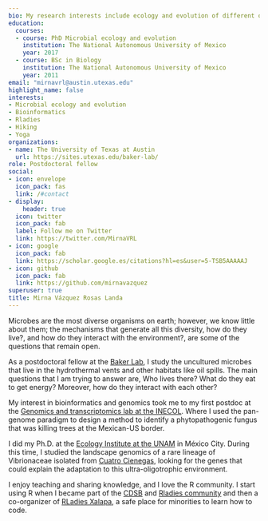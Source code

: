 ```yaml
---
bio: My research interests include ecology and evolution of different organisms mostly microbes.
education:
  courses:
  - course: PhD Microbial ecology and evolution
    institution: The National Autonomous University of Mexico
    year: 2017
  - course: BSc in Biology
    institution: The National Autonomous University of Mexico
    year: 2011
email: "mirnavrl@austin.utexas.edu"
highlight_name: false
interests:
- Microbial ecology and evolution
- Bioinformatics
- Rladies
- Hiking
- Yoga
organizations:
- name: The University of Texas at Austin
  url: https://sites.utexas.edu/baker-lab/
role: Postdoctoral fellow
social:
- icon: envelope
  icon_pack: fas
  link: /#contact
- display:
    header: true
  icon: twitter
  icon_pack: fab
  label: Follow me on Twitter
  link: https://twitter.com/MirnaVRL
- icon: google
  icon_pack: fab
  link: https://scholar.google.es/citations?hl=es&user=5-TSB5AAAAAJ
- icon: github
  icon_pack: fab
  link: https://github.com/mirnavazquez
superuser: true
title: Mirna Vázquez Rosas Landa
---
```


Microbes are the most diverse organisms on earth; however, we know little about them; the mechanisms that generate all this diversity,  how do they live?, and how do they interact with the environment?, are some of the questions that remain open.

As a postdoctoral fellow at the [Baker Lab](https://sites.utexas.edu/baker-lab/),  I study the uncultured microbes that live in the hydrothermal vents and other habitats like oil spills.  The main questions that I am trying to answer are, Who lives there? What do they eat to get energy? Moreover, how do they interact with each other? 

My interest in bioinformatics and genomics took me to my first postdoc at the [Genomics and transcriptomics lab at the INECOL](https://www.inecol.mx/personal/index.php/moleculares/139-enrique-ibarra-laclette).  Where I used the pan-genome paradigm to design a method to identify a phytopathogenic fungus that was killing trees at the Mexican-US border.

I did my Ph.D. at the [Ecology Institute at the UNAM](http://www.ecologia.unam.mx/web/) in México City. During this time, I studied the landscape genomics of a rare lineage of Vibrionaceae isolated from [Cuatro Cienegas](https://www.sciencemag.org/news/2020/07/watch-threatened-pools-mexican-desert-hold-clues-early-life), looking for the genes that could explain the adaptation to this ultra-oligotrophic environment.

I enjoy teaching and sharing knowledge, and I love the R community. I start using R when I became part of the [CDSB](https://comunidadbioinfo.github.io) and [Rladies community](https://rladies.org) and then a co-organizer of [RLadies Xalapa](https://www.meetup.com/rladies-xalapa/), a safe place for minorities to learn how to code.
